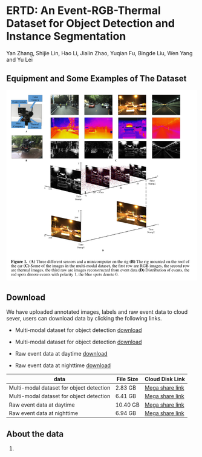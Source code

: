 # ERTD: An Event-RGB-Thermal Dataset for Object Detection and Instance Segmentation
Yan Zhang, Shijie Lin, Hao Li, Jialin Zhao, Yuqian Fu, Bingde Liu, Wen Yang and Yu Lei

## Equipment and Some Examples of The Dataset
![Alt text](https://github.com/ZyAndrew/ERTD/blob/master/images/figure1.png)
## Download
We have uploaded annotated images, labels and raw event data to cloud sever, users can download data by clicking the following links.
- Multi-modal dataset for object detection [download](https://mega.nz/fm/JZFkjAyB)

- Multi-modal dataset for object detection [download](https://mega.nz/fm/JZFkjAyB)

- Raw event data at daytime [download](https://mega.nz/fm/JZFkjAyB)

- Raw event data at nighttime [download](https://mega.nz/fm/JZFkjAyB)


data | File Size |Cloud Disk Link
------------ | -------------| -------------
Multi-modal dataset for object detection | 2.83  GB |[Mega share link](https://mega.nz/#F!rZsi3I6J!AOdnsHfvqnR47Yc1YBIFtQ)
Multi-modal dataset for object detection | 6.41  GB |[Mega share link](https://mega.nz/#F!rZsi3I6J!AOdnsHfvqnR47Yc1YBIFtQ)
Raw event data at daytime | 10.40 GB |[Mega share link](https://mega.nz/#F!ef5ATKJQ!ovDXBeOEE0S-fc7REnZkHg)
Raw event data at nighttime | 6.94  GB |[Mega share link](https://mega.nz/#F!zPxCkIgT!cTKIO-ZkRvgz88r5oWOZJw)
## About the data
1.
